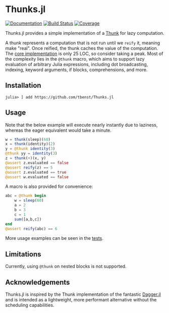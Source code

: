 # Thunks.jl

[![Documentation](https://img.shields.io/badge/docs-master-blue.svg)](https://tbenst.github.io/Thunks.jl/dev)
[![Build Status](https://github.com/tbenst/Thunk.jl/workflows/CI/badge.svg)](https://github.com/tbenst/Thunks.jl/actions)
[![Coverage](https://codecov.io/gh/tbenst/Thunk.jl/branch/master/graph/badge.svg)](https://codecov.io/gh/tbenst/Thunks.jl)

Thunks.jl provides a simple implementation of a
[Thunk](https://en.wikipedia.org/wiki/Thunk) for lazy computation.

A thunk represents a computation that is not run until we `reify` it,
meaning make "real". Once reified, the thunk caches the value of the
computation. The [core implementation](src/Thunks.jl) is only 25 LOC, so
consider taking a peak. Most of the complexity lies in the `@thunk` macro,
which aims to support lazy evaluation of arbitrary Julia expressions, including
dot broadcasting, indexing, keyword arguments, if blocks, comprehensions, and
more.

## Installation
```
julia> ] add https://github.com/tbenst/Thunks.jl
```
## Usage
Note that the below example will execute nearly instantly due to laziness,
whereas the eager equivalent would take a minute.
```julia
w = thunk(sleep)(60)
x = thunk(identity)(2)
y = @thunk identity(3)
@thunk yy = identity(3)
z = thunk(+)(x, y)
@assert z.evaluated == false
@assert reify(z) == 5
@assert z.evaluated == true
@assert w.evaluated == false
```

A macro is also provided for convenience:
```julia
abc = @thunk begin
    w = sleep(60)
    a = 2
    b = 3
    c = 1
    sum([a,b,c])
end
@assert reify(abc) == 6
```

More usage examples can be seen in the [tests](test/runtests.jl).

## Limitations
Currently, using `@thunk` on nested blocks is not supported.

## Acknowledgements
Thunks.jl is inspired by the Thunk implementation of the fantastic
[Dagger.jl](https://github.com/JuliaParallel/Dagger.jl)
and is intended as a lightweight, more performant alternative
without the scheduling capabilities.
